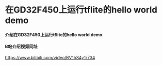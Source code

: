 # 在GD32F450上运行tflite的hello world demo

#### 介绍在GD32F450上运行tflite的hello world demo

#### B站介绍视频网址
https://www.bilibili.com/video/BV1hS4y1r734
